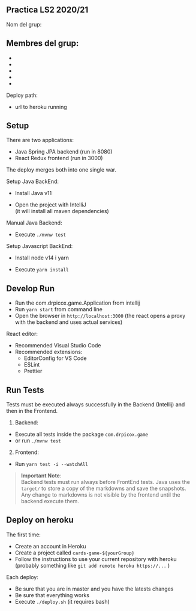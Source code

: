 ## Practica LS2 2020/21

Nom del grup:

Membres del grup:
-
-
-
-
-
-

Deploy path:
- url to heroku running


## Setup

There are two applications:

- Java Spring JPA backend (run in 8080)
- React Redux frontend (run in 3000)

The deploy merges both into one single war.

Setup Java BackEnd:

- Install Java v11

- Open the project with IntelliJ  
  (it will install all maven dependencies)

Manual Java Backend:

- Execute `./mvnw test`

Setup Javascript BackEnd:

- Install node v14 i yarn

- Execute `yarn install`

## Develop Run

- Run the com.drpicox.game.Application from intellij
- Run `yarn start` from command line
- Open the browser in `http://localhost:3000`
  (the react opens a proxy with the backend and uses actual services)


React editor:

- Recommended Visual Studio Code
- Recommended extensions:
  - EditorConfig for VS Code
  - ESLint
  - Prettier


## Run Tests

Tests must be executed always successfully in the Backend (Intellij)
and then in the Frontend.

1. Backend:
  - Execute all tests inside the package `com.drpicox.game`
  - or run `./mvnw test`

2. Frontend:
  - Run `yarn test -i --watchAll`

> **Important Note**:  
> Backend tests must run always before FrontEnd tests.
> Java uses the `target/` to store a copy of the markdowns
> and save the snapshots.  
> Any change to markdowns is not visible by the frontend
> until the backend execute them.

## Deploy on heroku

The first time:

- Create an account in Heroku 
- Create a project called `cards-game-${yourGroup}`
- Follow the instructions to use your current repository with heroku  
  (probably something like `git add remote heroku https://...` )

Each deploy:

- Be sure that you are in master and you have the latests changes
- Be sure that everything works 
- Execute `./deploy.sh` (it requires bash)
